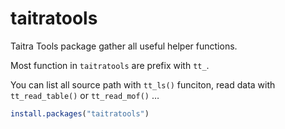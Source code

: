 
<!-- README.md is generated from README.Rmd. Please edit that file -->

# taitratools

<!-- badges: start -->

<!-- badges: end -->

Taitra Tools package gather all useful helper functions.

Most function in `taitratools` are prefix with `tt_`.

You can list all source path with `tt_ls()` funciton, read data with
`tt_read_table()` or `tt_read_mof()` …

``` r
install.packages("taitratools")
```
